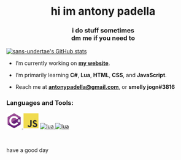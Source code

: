 <h1 align="center">hi im antony padella</h1>
<h3 align="center">i do stuff sometimes<br>dm me if you need to</h3>

[![sans-undertae's GitHub stats](https://github-readme-stats.vercel.app/api?username=sans-undertae&count_private=true&show_icons=true&theme=dracula)](https://github.com/anuraghazra/github-readme-stats)

- I’m currently working on [**my website**](https://sans-undertae.github.io/).

- I’m primarily learning **C#**, **Lua**, **HTML**, **CSS**, and **JavaScript**.

- Reach me at **antonypadella@gmail.com**, or **smelly jogn#3816**

<h3>Languages and Tools:</h3>
<p>
  <a href="https://www.w3schools.com/cs/" target="_blank"> <img src="https://raw.githubusercontent.com/devicons/devicon/master/icons/csharp/csharp-original.svg" alt="csharp" width="40" height="40"/> </a> 
  <a href="https://developer.mozilla.org/en-US/docs/Web/JavaScript" target="_blank"> <img src="https://raw.githubusercontent.com/devicons/devicon/master/icons/javascript/javascript-original.svg" alt="javascript" width="40" height="40"/></a> 
  <a href="https://www.lua.org" target="_blank"> <img src="https://github.com/sans-undertae/sans-undertae/blob/main/lua_logo.png?raw=true" alt="lua" width="40" height="40"/> </a> 
  <a href="https://www.w3.org" target="_blank"> <img src="https://www.w3.org/html/logo/downloads/HTML5_Badge_512.png" alt="lua" width="40" height="40"/> </a> 
</p>
<br>
<p>have a good day</p>
